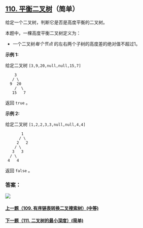 ## [110. 平衡二叉树](https://leetcode-cn.com/problems/balanced-binary-tree/)（简单）

给定一个二叉树，判断它是否是高度平衡的二叉树。

本题中，一棵高度平衡二叉树定义为：

- 一个二叉树*每个节点* 的左右两个子树的高度差的绝对值不超过1。




**示例 1:**

给定二叉树 `[3,9,20,null,null,15,7]`

```
    3
   / \
  9  20
    /  \
   15   7
```

返回 `true` 。

**示例 2:**

给定二叉树 `[1,2,2,3,3,null,null,4,4]`

```
       1
      / \
     2   2
    / \
   3   3
  / \
 4   4
```

返回 `false` 。



### 答案：



![](https://img-blog.csdnimg.cn/20200807155236311.png)

#### [上一题（109. 有序链表转换二叉搜索树）(中等)](https://github.com/sdwwld/leetCode/blob/master/src/main/java/com/wld/java/leetcode/leetCode0109.md)

#### [下一题（111. 二叉树的最小深度）(简单)](https://github.com/sdwwld/leetCode/blob/master/src/main/java/com/wld/java/leetcode/leetCode0111.md)